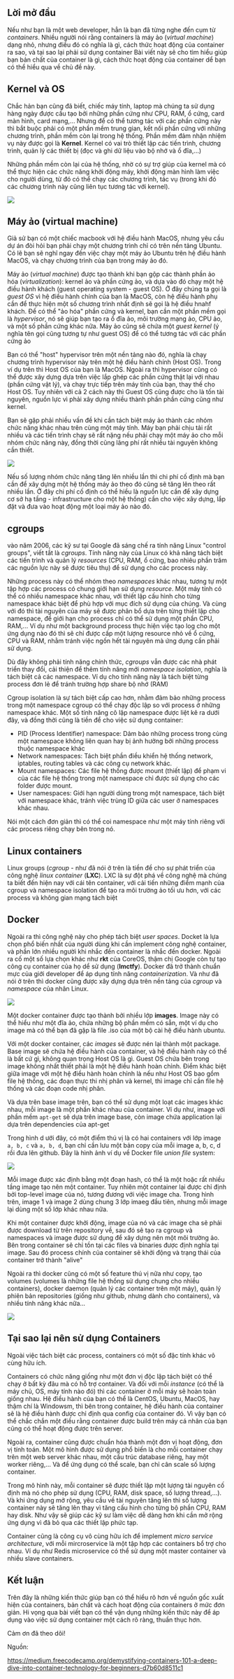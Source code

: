 ## Lời mở đầu
Nếu như bạn là một web developer, hẳn là bạn đã từng nghe đến cụm từ *containers*. Nhiều người nói rằng containers là máy ảo (*virtual machine*) dạng nhỏ, nhưng điều đó có nghĩa là gì, cách thức hoạt động của container ra sao, và tại sao lại phải sử dụng container
Bài viết này sẽ cho tìm hiểu giúp bạn bản chất của container là gì, cách thức hoạt động của container dể bạn có thể hiểu qua về chủ đề này.

## Kernel và OS

Chắc hản bạn cũng đã biết, chiếc máy tính, laptop mà chúng ta sử dụng hàng ngày được cấu tạo bởi những phần cứng như CPU, RAM, ổ cứng, card màn hình, card mạng,... Nhưng để có thể tương tác với các phần cứng này thì bắt buộc phải có một phần mềm trung gian, kết nối phần cứng với những chương trình, phần mềm còn lại trong hệ thống. Phần mềm đảm nhận nhiệm vụ này được gọi là **Kernel**. Kernel có vai trò thiết lập các tiến trình, chương trình, quản lý các thiết bị (đọc và ghi dữ liệu vào bộ nhớ và ổ đĩa,...)

Những phần mềm còn lại của hệ thống, nhờ có sự trợ giúp của kernel mà có thể thực hiện các chức năng khởi động máy, khởi động màn hình làm việc cho người dùng, từ đó có thể chạy các chương trình, tác vụ (trong khi đó các chương trình này cũng liên tục tương tác với kernel).

![](https://images.viblo.asia/ee9fca2a-f401-4d5a-b618-201cd9126da9.png)

## Máy ảo (virtual machine)

Giả sử bạn có một chiếc macbook với hệ điều hành MacOS, nhưng yêu cầu dự án đòi hỏi bạn phải chạy một chương trình chỉ có trên nền tảng Ubuntu. Có lẽ bạn sẽ nghĩ ngay đến việc chạy một máy ảo Ubuntu trên hệ điều hành MacOS, và chạy chương trình của bạn trong máy ảo đó.

Máy ảo (*virtual machine*) được tạo thành khi bạn gộp các thành phần ảo hóa (*virtualization*): kernel ảo và phần cứng ảo, và dựa vào đó chạy một hệ điều hành khách (guest operating system - guest OS). Ở đây chúng ta gọi là *guest OS* vì hệ điều hành chính của bạn là MacOS, còn hệ điều hành phụ  cần để thực hiện một số chương trình nhất định sẽ gọi là hệ điều hnahf khách. Để có thể "ảo hóa" phần cứng và kernel, bạn cần một phần mềm gọi là *hypervisor*, nó sẽ giúp bạn tạo ra ổ đĩa ảo, môi trường mạng ảo, CPU ảo, và một số phần cứng khác nữa. Máy ảo cũng sẽ chứa một *guest kernel* (ý nghĩa tên gọi cũng tương tự như guest OS) để có thể tương tác với các phần cứng ảo

Bạn có thể "host" hypervisor trên một nền tảng nào đó, nghĩa là chạy chương trình hypervisor này trên một hệ điều hành chính (Host OS). Trong ví dụ trên thì Host OS của bạn là MacOS. Ngoài ra thì hypervisor cũng có thể được xây dựng dựa trên việc lắp ghép các phần cứng thật lại với nhau (phần cứng vật lý), và chạy trực tiếp trên máy tính của bạn, thay thế cho Host OS. Tuy nhiên với cả 2 cách này thì Guest OS cũng được cho là tốn tài nguyên, nguồn lực vì phải xây dựng nhiều thành phần phần cứng cũng như kernel.

Bạn sẽ gặp phải nhiều vấn đề khi cần tách biệt máy ảo thành các nhóm chức năng khác nhau trên cùng một máy tính. Máy bạn phải chịu tải rất nhiều và các tiến trình chạy sẽ rất nặng nếu phải chạy một máy ảo cho mỗi nhóm chức năng này, đồng thời cũng lãng phí rất nhiều tài nguyên không cần thiết.

![](https://images.viblo.asia/e2ae7a85-667b-4aa5-a311-25c2f92dc8d1.png)

Nếu số lượng nhóm chức năng tăng lên nhiều lần thì chi phí cố định mà bạn cần để xây dựng một hệ thống máy ảo theo đó cũng sẽ tăng lên theo rất nhiều lần. Ở đây chi phí cố định có thể hiều là nguồn lực cần để xây dựng cơ sở hạ tầng - infrastructure cho một hệ thống) cần cho việc xây dựng, lắp đặt và đưa vào hoạt động một loại máy ảo nào đó.

## cgroups

vào năm 2006, các kỹ sư tại Google đã sáng chế ra tính năng Linux "control groups", viết tắt là *cgroups*. Tính năng này của Linux có khả năng tách biệt các tiến trình và quản lý *resources* (CPU, RAM, ổ cứng, bao nhiêu phần trăm các nguồn lực này sẽ được tiêu thụ) để sử dụng cho các process này.

Những process này có thể nhóm theo *namespaces* khác nhau, tương tự một tập hợp các process có chung giới hạn sử dụng *resource*. Một máy tính có thể có nhiều namespace khác nhau, với thiết lập cấu hình cho từng namespace khác biệt để phù hợp với mục đích sử dụng của chúng. Và cùng với đó thì tài nguyên của máy sẽ được phân bổ dựa trên từng thiết lập cho namespace, để giới hạn cho process chỉ có thể sử dụng một phần CPU, RAM,... Ví dụ như một background process thực hiện việc tạo log cho một ứng dụng nào đó thì sẽ chỉ được cấp một lượng resource nhỏ về ổ cứng, CPU và RAM, nhằm tránh việc ngốn hết tài nguyên mà ứng dụng cần phải sử dụng.

Dù đây không phải tính năng chính thức, *cgroups* vẫn được các nhà phát triển thay đổi, cải thiện để thêm tính năng mới *namespace isolation*, nghĩa là tách biệt cả các namespace. Ví dụ cho tính năng này là tách biệt từng process đơn lẻ để tránh trường hợp share bộ nhớ (RAM)

Cgroup isolation là sự tách biệt cấp cao hơn, nhằm đảm bảo những process trong một namespace cgroup có thể chạy độc lập so với process ở những namespace khác. Một số tính năng cô lập namespace được liệt kê ra dưới đây, và đồng thời cũng là tiền để cho việc sử dụng container:

* PID (Process Identifier) namespace: Dảm bảo những process trong cùng một namespace không liên quan hay bị ảnh hưởng bởi những process thuộc namespace khác
* Network namespaces: Tách biệt phần điều khiển hệ thống network, iptables, routing tables và các công cụ network khác.
* Mount namespaces: Các file hệ thống được mount (thiết lập) để phạm vi của các file hệ thống trong một namespace chỉ được sử dụng cho các folder được mount.
* User namespaces: Giới hạn người dùng trong một namespace, tách biệt với namespace khác, tránh việc trùng ID giữa các user ở namespaces khác nhau.

Nói một cách đơn giản thì có thể coi namespace như một máy tính riêng với các process riêng chạy bên trong nó.


## Linux containers

Linux groups (*cgroup* - như đã nói ở trên là tiền đề cho sự phát triển của công nghệ *linux container* (**LXC**). LXC là sự đột phá về công nghệ mà chúng ta biết đến hiện nay với cái tên container, với cải tiến những điểm mạnh của cgroup và namespace isolation để tạo ra môi trường ảo tối ưu hơn, với các process và không gian mạng tách biệt

## Docker

Ngoài ra thì công nghệ này cho phép tách biệt *user spaces*.
Docket là lựa chọn phổ biến nhất của người dùng khi cần implement công nghệ container, và phần lớn nhiều người khi nhắc đến container là nhắc đến docker. Ngoài ra cố một số lựa chọn khác như **rkt** của CoreOS, thậm chị Google còn tự tạo công cụ container của họ dể sử dụng (**lmctfy**). Docker đã trở thành chuẩn mực của giới developer để áp dụng tính năng *containerization*. Và như đã nói ở trên thì docker cũng được xây dựng dựa trên nền tảng của *cgroup* và *namespace* của nhân Linux.

![](https://images.viblo.asia/174423fc-0861-4cd9-94c4-8cb57065bd30.png)

Một docker container được tạo thành bởi nhiều lớp **images**. Image này có thể hiểu như một đĩa ảo, chứa những bộ phần mềm có sẵn, một ví dụ cho image mà có thể bạn đã gặp là file .iso của một bộ cài hệ điều hành ubuntu. 

Với một docker container, các *images* sẽ được nén lại thành một package. Base image sẽ chứa hệ điều hành của container, và hệ điều hành này có thể là bất cứ gì, không quan trọng Host OS là gì. Guest OS chứa bên trong image không nhất thiết phải là một hệ điều hành hoàn chỉnh. Điểm khác biệt giữa image với một hệ điều hành hoàn chỉnh là nếu như Host OS bao gồm file hệ thống, các đoạn thực thi nhị phân và kernel, thì image chỉ cần file hệ thống và các đoạn code nhị phân.

Và dựa trên base image trên, bạn có thể sử dụng một loạt các images khác nhau, mỗi image là một phần khác nhau của container. Ví dụ như, image với phần mềm `apt-get` sẽ dựa trên image base, còn image chứa application lại dựa trên dependencies của apt-get

Trong hình d ưới đây, có một điểm thú vị là có hai containers với lớp image `a, b, c` và `a, b, d`, bạn chỉ cần lưu một bản copy của mỗi image a, b, c, d rồi đưa lên github. Đây là hình ảnh ví dụ về Docker file *union file* system:

![](https://images.viblo.asia/5ec8af60-00b8-4f1b-aff9-b67e44e2cf14.png)

Mỗi image được xác định bằng một đoạn hash, có thể là một hoặc rất nhiều tầng image tạo nên một container. Tuy nhiên một container lại được chỉ định bởi top-level image của nó, tương đương với việc image cha. Trong hình trên, image 1 và image 2 dùng chung 3 lớp imaeg đầu tiên, nhưng mỗi image lại dùng một số lớp khác nhau nữa.

Khi một container được khởi động, image của nó và các image cha sẽ phải được download từ trên repository về, sau đó sẽ tạo ra cgroup và namespaces và image được sử dụng để xây dựng nên một môi trường ảo. Bên trong container sẽ chỉ tồn tại các files và binaries được định nghĩa tại image. Sau đó process  chính  của container sẽ khởi động và trạng thái của container trở thành "alive"

Ngoài ra thì docker cũng có một số feature thú vị nữa như copy, tạo volumes (volumes là những file hệ thống sử dụng chung cho nhiều containers), docker daemon (quản lý các container trên một máy), quản lý phiên bản repositories (giống như github, nhưng dành cho containers), và nhiều tính năng khác nữa...

![](https://images.viblo.asia/20b5386b-1d5c-4985-9e8e-a3df692f44de.png)

## Tại sao lại nên sử dụng Containers

Ngoài việc tách biệt các process, containers có một số đặc tính khác vô cùng hữu ích.

Containers có chức năng giống như một đơn vị độc lập tách biệt có thể chạy ở bất kỳ đâu mà có hỗ trợ container. Và đối với mỗi *instance* (có thể là máy chủ, OS, máy tính nào đó) thì các container ở mỗi máy sẽ hoàn toàn giống nhau. Hệ điều hành của bạn có thể là CentOS, Ubuntu, MacOS, hay thậm chí là Windowsm, thì bên trong container, hệ điều hành của container sẽ là hệ điều hành được chỉ định qua config của container đó. Vì vậy bạn có thể chắc chắn một điều rằng container được build trên máy cá nhân của bạn cũng có thể hoạt động được trên server.

Ngoài ra, container cũng được chuẩn hóa thành một đơn vị hoạt động, đơn vị tính toán. Một mô hình được sử dụng phổ biến là cho mỗi container chạy trên một web server khác nhau, một cấu trúc database riêng, hay một worker riêng,... Và để ứng dụng có thể scale, bạn chỉ cân scale số lượng container.

Trong mô hình này, mỗi container sẽ được thiết lập một lượng tài nguyên cố định mà nó cho phép sử dụng (CPU, RAM, disk space, số lượng thread,...). Và khi ứng dụng mở rộng, yêu cầu về tài nguyên tăng lên thì số lượng container này sẽ tăng lên thay vì tăng cấu hình cho từng bộ phần CPU, RAM hay disk. Như vậy sẽ giúp các kỹ sư làm việc dễ dàng hơn khi cần mở rộng ứng dụng vì đã bỏ qua các thiết lập phức tạp. 

Container cũng là công cụ vô cùng hữu ích để implement *micro service architecture*, với mỗi mircroservice là một tập hợp các containers bổ trợ cho nhau. Ví dụ như Redis microservice có thể sử dụng một master container và nhiều slave containers.

## Kết luận

Trên đây là những kiến thức giúp bạn có thể hiểu rõ hơn về nguồn gốc xuất hiện của containers, bản chất và cách hoạt động của containers ở mức đơn giản. Hi vọng qua bài viết bạn có thể vận dụng những kiến thức này để áp dụng vào việc sử dụng container một cách rõ ràng, thuần thục hơn.

Cảm ơn đã theo dõi!

Nguồn:

https://medium.freecodecamp.org/demystifying-containers-101-a-deep-dive-into-container-technology-for-beginners-d7b60d8511c1